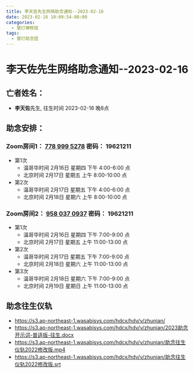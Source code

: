 ```yaml
---
title: 李天佐先生网络助念通知--2023-02-16
date: 2023-02-16 10:09:54-08:00
categories:
  - 慧灯禅修班
tags:
  - 慧灯助念团
---
```

# 李天佐先生网络助念通知--2023-02-16

## 亡者姓名：

- **李天佐**先生, 往生时间 2023-02-16 晚8点

## 助念安排：  


### Zoom房间1： [778 999 5278](https://us02web.zoom.us/j/7789995278?pwd=VjZmbWJFY2k2K0E5RVB2cTNIQmhqUT09>) 密码： 19621211

- 第1次
  - 温哥华时间 2月16日 星期四 下午 4:00-6:00 点  
  - 北京时间 2月17日 星期五 上午 8:00-10:00 点
- 第2次
  - 温哥华时间 2月17日 星期五 下午 4:00-6:00 点  
  - 北京时间 2月18日 星期六 上午 8:00-10:00 点

### Zoom房间2： [958 037 0937](https://us06web.zoom.us/j/9580370937?pwd=dE1Hdm1JclVkTEdzS0tMVUxxbkhSdz09>) 密码： 19621211

- 第1次
  - 温哥华时间 2月16日 星期四 下午 7:00-9:00 点  
  - 北京时间 2月17日 星期五 上午 11:00-13:00 点
- 第2次
  -  温哥华时间 2月17日 星期五 下午 7:00-9:00 点  
  -  北京时间 2月18日 星期六 上午 11:00-13:00 点
- 第3次
  -  温哥华时间 2月18日 星期六 下午 7:00-9:00 点  
  -  北京时间 2月19日 星期日 上午 11:00-13:00 点

## 助念往生仪轨

- <https://s3.ap-northeast-1.wasabisys.com/hdcx/hdv/v/zhunian/>
- <https://s3.ap-northeast-1.wasabisys.com/hdcx/hdv/v/zhunian/2023助念开示词-普适版-往生.docx>
- <https://s3.ap-northeast-1.wasabisys.com/hdcx/hdv/v/zhunian/助念往生仪轨2022修改版.mp4>
- <https://s3.ap-northeast-1.wasabisys.com/hdcx/hdv/v/zhunian/助念往生仪轨2022修改版.srt>